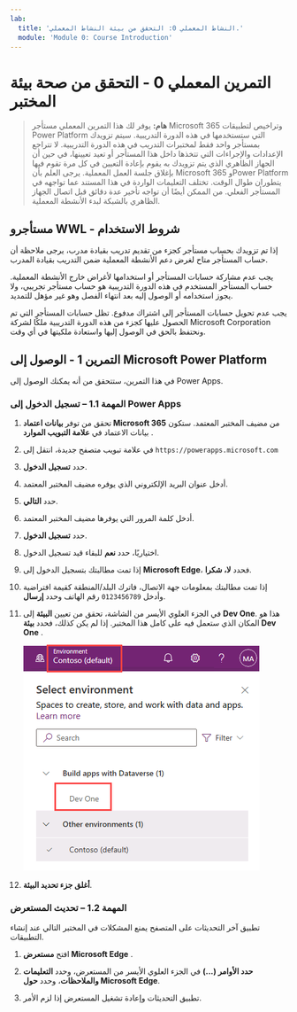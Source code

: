```yaml
---
lab:
  title: 'النشاط المعملي 0: التحقق من بيئة النشاط المعملي.'
  module: 'Module 0: Course Introduction'
---
```


# التمرين المعملي 0 - التحقق من صحة بيئة المختبر

> **هام:** يوفر لك هذا التمرين المعملي مستأجر Microsoft 365 وتراخيص لتطبيقات Power Platform التي ستستخدمها في هذه الدورة التدريبية. سيتم تزويدك بمستأجر واحد فقط لمختبرات التدريب في هذه الدورة التدريبية. لا تتراجع الإعدادات والإجراءات التي تتخذها داخل هذا المستأجر أو تعيد تعيينها، في حين أن الجهاز الظاهري الذي يتم تزويدك به يقوم بإعادة التعيين في كل مرة تقوم فيها بإغلاق جلسة العمل المعملية. يرجى العلم بأن Microsoft 365 وPower Platform يتطوران طوال الوقت. تختلف التعليمات الواردة في هذا المستند عما تواجهه في المستأجر الفعلي. من الممكن أيضًا أن تواجه تأخير عدة دقائق قبل اتصال الجهاز الظاهري بالشبكة لبدء الأنشطة المعملية.

## مستأجرو WWL - شروط الاستخدام

إذا تم تزويدك بحساب مستأجر كجزء من تقديم تدريب بقيادة مدرب، يرجى ملاحظة أن حساب المستأجر متاح لغرض دعم الأنشطة المعملية ضمن التدريب بقيادة المدرب.

يجب عدم مشاركة حسابات المستأجر أو استخدامها لأغراض خارج الأنشطة المعملية. حساب المستأجر المستخدم في هذه الدورة التدريبية هو حساب مستأجر تجريبي، ولا يجوز استخدامه أو الوصول إليه بعد انتهاء الفصل وهو غير مؤهل للتمديد.

يجب عدم تحويل حسابات المستأجر إلى اشتراك مدفوع. تظل حسابات المستأجر التي تم الحصول عليها كجزء من هذه الدورة التدريبية ملكًا لشركة Microsoft Corporation ونحتفظ بالحق في الوصول إليها واستعادة ملكيتها في أي وقت.

## التمرين 1 - الوصول إلى Microsoft Power Platform

في هذا التمرين، ستتحقق من أنه يمكنك الوصول إلى Power Apps.

### المهمة 1.1 – تسجيل الدخول إلى Power Apps

1. تحقق من توفر **بيانات اعتماد Microsoft 365** من مضيف المختبر المعتمد. ستكون بيانات الاعتماد في **علامة التبويب الموارد** .

1. في علامة تبويب متصفح جديدة، انتقل إلى `https://powerapps.microsoft.com`

1. حدد **تسجيل الدخول**.

1. أدخل عنوان البريد الإلكتروني الذي يوفره مضيف المختبر المعتمد.

1. حدد **التالي**.

1. أدخل كلمة المرور التي يوفرها مضيف المختبر المعتمد.

1. حدد **تسجيل الدخول**.

1. اختياريًا، حدد **نعم** للبقاء قيد تسجيل الدخول.

1. إذا تمت مطالبتك بتسجيل الدخول إلى **Microsoft Edge**، فحدد **لا، شكرا**.

1. إذا تمت مطالبتك بمعلومات جهة الاتصال، فاترك البلد/المنطقة كقيمة افتراضية وأدخل `0123456789` رقم الهاتف وحدد **إرسال**.

1. في الجزء العلوي الأيسر من الشاشة، تحقق من تعيين **البيئة** إلى **Dev One**. هذا هو المكان الذي ستعمل فيه على كامل هذا المختبر. إذا لم يكن كذلك، فحدد **بيئة Dev One** .

    ![محدد البيئة.](media/select-dev-one-environment.png)

1. **أغلق جزء تحديد البيئة**.

### المهمة 1.2 – تحديث المستعرض

تطبيق آخر التحديثات على المتصفح يمنع المشكلات في المختبر التالي عند إنشاء التطبيقات.

1. افتح **مستعرض Microsoft Edge** .

1. **حدد الأوامر (...)** في الجزء العلوي الأيسر من المستعرض، وحدد **التعليمات والملاحظات**، وحدد **حول Microsoft Edge**.

1. تطبيق التحديثات وإعادة تشغيل المستعرض إذا لزم الأمر.
